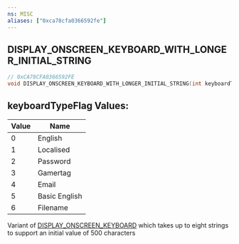 ```yaml
---
ns: MISC
aliases: ["0xca78cfa0366592fe"]
---
```

## DISPLAY_ONSCREEN_KEYBOARD_WITH_LONGER_INITIAL_STRING

```c
// 0xCA78CFA0366592FE
void DISPLAY_ONSCREEN_KEYBOARD_WITH_LONGER_INITIAL_STRING(int keyboardTypeFlag, string prompt, string description, string initialValue1, string initialValue2, string initialValue3, string initialValue4, string initialValue5, string initialValue6, string initialValue7, string initialValue8, int maxLength);
```

## keyboardTypeFlag Values:
| Value | Name |
| --- | --- |
| 0 | English |
| 1 | Localised |
| 2 | Password |
| 3 | Gamertag |
| 4 | Email |
| 5 | Basic English |
| 6 | Filename |


Variant of [DISPLAY_ONSCREEN_KEYBOARD](#_0x00DC833F2568DBF6) which takes up to eight strings to support an initial value of 500 characters

